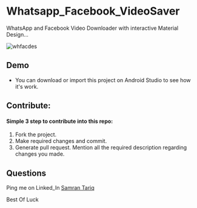 # Whatsapp_Facebook_VideoSaver

WhatsApp and Facebook Video Downloader with interactive Material Design...


![whfacdes](https://user-images.githubusercontent.com/50068566/93331788-4523ff00-f83a-11ea-82c7-59438ef6e943.png)

## Demo
- You can download or import this project on Android Studio to see how it's work.

## Contribute:
#### Simple 3 step to contribute into this repo:

1. Fork the project.
2. Make required changes and commit.
3. Generate pull request. Mention all the required description regarding changes you made.

## Questions
Ping me on Linked_In [Samran Tariq](https://www.linkedin.com/in/samran-tariq/)

Best Of Luck
